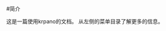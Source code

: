 #简介
<!-- Documentation for the krpano Panorama Viewer
        This is the documentation for using the krpano Panorama Viewer.
        Have a look at the left menu for further information.
 -->
这是一篇使用krpano的文档。
从左侧的菜单目录了解更多的信息。